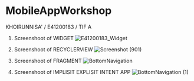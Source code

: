 # MobileAppWorkshop
KHOIRUNNISA' / E41200183 / TIF A

1. Screenshoot of WIDGET
![E41200183_Widget](https://user-images.githubusercontent.com/75185958/135738498-cbd6fde7-bd16-4f67-9b60-b130a16ed609.png)

2. Screenshoot of RECYCLERVIEW
![Screenshot (901)](https://user-images.githubusercontent.com/75185958/136357556-6d2fdda7-7e4a-4597-bdc7-bab3dbd139b0.png)

3. Screenshoot of FRAGMENT
![BottomNavigation](https://user-images.githubusercontent.com/75185958/137036048-4b4828ca-c1fa-45b3-a4c8-6cc026e905f8.jpg)

4. Screenshoot of IMPLISIT EXPLISIT INTENT APP
![BottomNavigation (1)](https://user-images.githubusercontent.com/75185958/137106093-6fda96c5-6dba-4e00-b2bb-42e32bd5bd0a.jpg)



